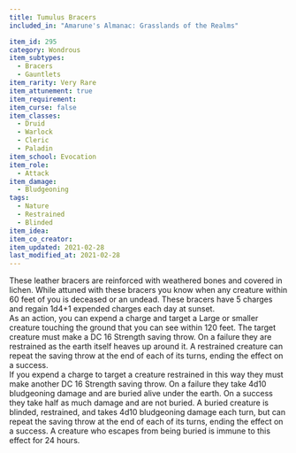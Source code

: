 ```yaml
---
title: Tumulus Bracers
included_in: "Amarune's Almanac: Grasslands of the Realms"

item_id: 295
category: Wondrous
item_subtypes: 
  - Bracers
  - Gauntlets
item_rarity: Very Rare
item_attunement: true
item_requirement: 
item_curse: false
item_classes: 
  - Druid
  - Warlock
  - Cleric
  - Paladin
item_school: Evocation
item_role: 
  - Attack
item_damage: 
  - Bludgeoning
tags:
  - Nature
  - Restrained
  - Blinded
item_idea: 
item_co_creator: 
item_updated: 2021-02-28
last_modified_at: 2021-02-28
---
```


These leather bracers are reinforced with weathered bones and covered in lichen. While attuned with these bracers you know when any creature within 60 feet of you is deceased or an undead. These bracers have 5 charges and regain 1d4+1 expended charges each day at sunset.  
As an action, you can expend a charge and target a Large or smaller creature touching the ground that you can see within 120 feet. The target creature must make a DC 16 Strength saving throw. On a failure they are restrained as the earth itself heaves up around it. A restrained creature can repeat the saving throw at the end of each of its turns, ending the effect on a success.  
If you expend a charge to target a creature restrained in this way they must make another DC 16 Strength saving throw. On a failure they take 4d10 bludgeoning damage and are buried alive under the earth. On a success they take half as much damage and are not buried. A buried creature is blinded, restrained, and takes 4d10 bludgeoning damage each turn, but can repeat the saving throw at the end of each of its turns, ending the effect on a success. A creature who escapes from being buried is immune to this effect for 24 hours.

